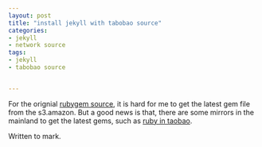 ```yaml
---
layout: post
title: "install jekyll with tabobao source"
categories:
- jekyll
- network source
tags:
- jekyll
- tabobao source


---
```


For the orignial [rubygem source](https://rubygems.org), it is hard for me to get the latest gem file from the s3.amazon. But a good news is that, there are some mirrors in the mainland to get the latest gems, such as [ruby in taobao](http://ruby.taobao.org).

Written to mark.



